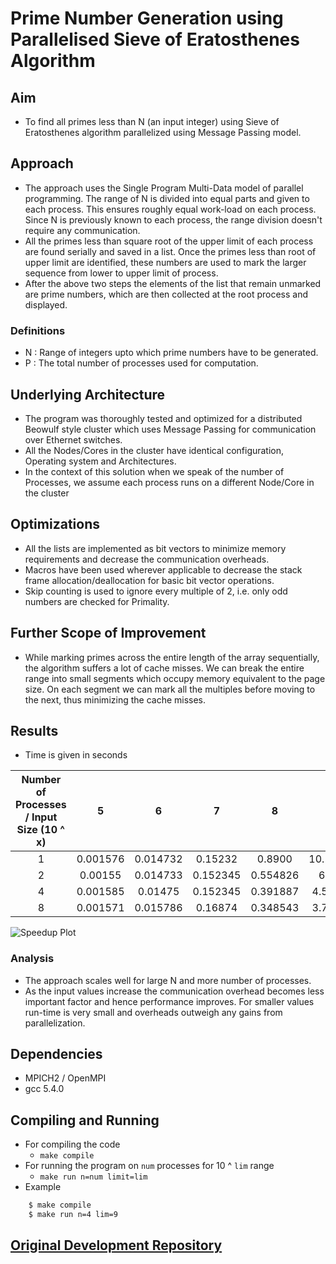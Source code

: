 # Prime Number Generation using  Parallelised Sieve of Eratosthenes Algorithm

## Aim

- To find all primes less than N (an input integer) using Sieve of Eratosthenes algorithm parallelized using Message Passing model.

## Approach

- The approach uses the Single Program Multi-Data model of parallel programming. The range of N is divided into equal parts and given to each process. This ensures roughly equal work-load on each process. Since N is previously known to each process, the range division doesn't require any communication.
- All the primes less than square root of the upper limit of each process are found serially and saved in a list. Once the primes less than root of upper limit are identified, these numbers are used to mark the larger sequence from lower to upper limit of process.
- After the above two steps the elements of the list that remain unmarked are prime numbers, which are then collected at the root process and displayed.

### Definitions

- N : Range of integers upto which prime numbers have to be generated.
- P : The total number of processes used for computation.

## Underlying Architecture

- The program was thoroughly tested and optimized for a distributed Beowulf style cluster which uses Message Passing for communication over Ethernet switches.
- All the Nodes/Cores in the cluster have identical configuration, Operating system and Architectures.
- In the context of this solution when we speak of the number of Processes, we assume each process runs on a different Node/Core in the cluster


## Optimizations

- All the lists are implemented as bit vectors to minimize memory requirements and decrease the communication overheads.
- Macros have been used wherever applicable to decrease the stack frame allocation/deallocation for basic bit vector operations.
- Skip counting is used to ignore every multiple of 2, i.e. only odd numbers are checked for Primality.

## Further Scope of Improvement
- While marking primes across the entire length of the array sequentially, the algorithm suffers a lot of cache misses. We can break the entire range into small segments which occupy memory equivalent to the page size. On each segment we can mark all the multiples before moving to the next, thus minimizing the cache misses. 

## Results

- Time is given in seconds

| Number of Processes / Input Size (10 ^ x) | 5 | 6 | 7 | 8 | 9 | 10 |
|:---:|:---:|:---:|:---:|:---:|:---:|:---:|
| 1 | 0.001576 | 0.014732 | 0.15232 | 0.8900 | 10.134133 | 115.786242 |
| 2 | 0.00155 | 0.014733 | 0.152345 | 0.554826 | 6.7263 | 69.191692 |
| 4 | 0.001585 | 0.01475 | 0.152345 | 0.391887 | 4.558563| 44.338294 |
| 8 | 0.001571 | 0.015786 | 0.16874 | 0.348543 | 3.727596 | 32.374635 |

![Speedup Plot](Sieve_speedup_plot.png)

### Analysis

- The approach scales well for large N and more number of processes.
- As the input values increase the communication overhead becomes less important factor and hence performance improves. For smaller values run-time is very small and overheads outweigh any gains from parallelization.

## Dependencies

- MPICH2 / OpenMPI
- gcc 5.4.0

## Compiling and Running

- For compiling the code
	- `make compile`
- For running the program on `num` processes for 10 ^ `lim` range
	- `make run n=num limit=lim`
- Example
```bash
	$ make compile
	$ make run n=4 lim=9
```

## [Original Development Repository](https://github.com/atalukdar/ParaCompCourseProjects)